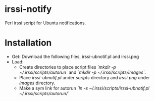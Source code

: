 irssi-notify
============

Perl irssi script for Ubuntu notifications.

Installation
============

<ul>
	<li> Get: Download the following files, irssi-ubnotif.pl and irssi.png </li>
	<li> Load: 
		<ul> 
			<li> Create directories to place script files <em>`mkdir -p ~/.irssi/scripts/autorun`</em> and <em>`mkdir -p ~/.irssi/scripts/images`</em>.</li>
			<li> Place <em>irssi-ubnotif.pl</em> under <em>scripts</em> directory and <em>irssi.png</em> under <em>images</em> directory.</li>
			<li>Make a sym link for autorun <em>`ln -s ~/.irssi/scripts/irssi-ubnotif.pl ~/.irssi/scripts/autorun/`</em> </li>
		</ul>
	</li>
</ul>
